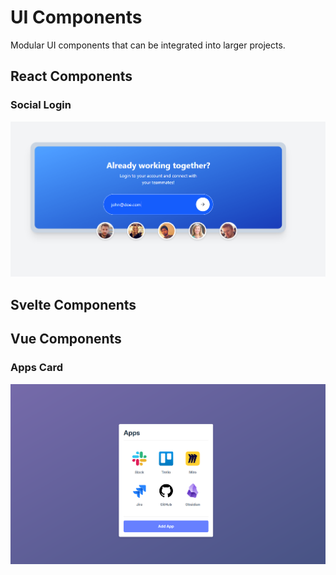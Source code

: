 # UI Components

Modular UI components that can be integrated into larger projects.

## React Components

### Social Login

![Social Login](./images/react-component-social-login.png)

## Svelte Components

## Vue Components

### Apps Card

![Apps Card](./images/vue-components-apps-card.png)
